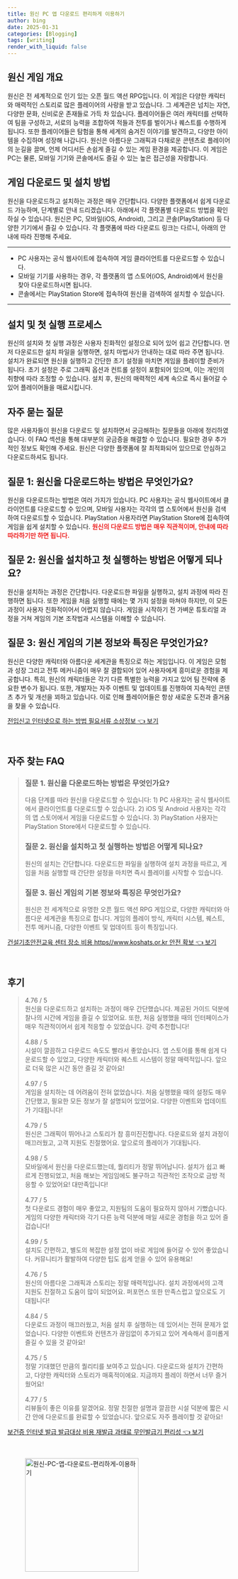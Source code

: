 ```yaml
---
title: 원신 PC 앱 다운로드 편리하게 이용하기
author: bing
date: 2025-01-31
categories: [Blogging]
tags: [writing]
render_with_liquid: false
---
```



<h2 id='원신_게임_개요'>원신 게임 개요</h2>

<p>원신은 전 세계적으로 인기 있는 오픈 월드 액션 RPG입니다. 이 게임은 다양한 캐릭터와 매력적인 스토리로 많은 플레이어의 사랑을 받고 있습니다. 그 세계관은 넘치는 자연, 다양한 문화, 신비로운 존재들로 가득 차 있습니다. 플레이어들은 여러 캐릭터를 선택하여 팀을 구성하고, 서로의 능력을 조합하여 적들과 전투를 벌이거나 퀘스트를 수행하게 됩니다. 또한 플레이어들은 탐험을 통해 세계의 숨겨진 이야기를 발견하고, 다양한 아이템을 수집하며 성장해 나갑니다. 원신은 아름다운 그래픽과 다채로운 콘텐츠로 플레이어의 눈길을 끌며, 언제 어디서든 손쉽게 즐길 수 있는 게임 환경을 제공합니다. 이 게임은 PC는 물론, 모바일 기기와 콘솔에서도 즐길 수 있는 높은 접근성을 자랑합니다.</p>

<h2 id='게임_다운로드_및_설치_방법'>게임 다운로드 및 설치 방법</h2>

<p>원신을 다운로드하고 설치하는 과정은 매우 간단합니다. 다양한 플랫폼에서 쉽게 다운로드 가능하며, 단계별로 안내 드리겠습니다. 아래에서 각 플랫폼별 다운로드 방법을 확인하실 수 있습니다. 원신은 PC, 모바일(iOS, Android), 그리고 콘솔(PlayStation) 등 다양한 기기에서 즐길 수 있습니다. 각 플랫폼에 따라 다운로드 링크는 다르니, 아래의 안내에 따라 진행해 주세요.</p>

<hr />

<ul>
    <li>PC 사용자는 공식 웹사이트에 접속하여 게임 클라이언트를 다운로드할 수 있습니다.</li>
    <li>모바일 기기를 사용하는 경우, 각 플랫폼의 앱 스토어(iOS, Android)에서 원신을 찾아 다운로드하시면 됩니다.</li>
    <li>콘솔에서는 PlayStation Store에 접속하여 원신을 검색하여 설치할 수 있습니다.</li>
</ul>

<hr />

<h2 id='설치_및_첫_실행_프로세스'>설치 및 첫 실행 프로세스</h2>

<p>원신의 설치와 첫 실행 과정은 사용자 친화적인 설정으로 되어 있어 쉽고 간단합니다. 먼저 다운로드한 설치 파일을 실행하면, 설치 마법사가 안내하는 대로 따라 주면 됩니다. 설치가 완료되면 원신을 실행하고 간단한 초기 설정을 마치면 게임을 플레이할 준비가 됩니다. 초기 설정은 주로 그래픽 옵션과 컨트롤 설정이 포함되어 있으며, 이는 개인의 취향에 따라 조정할 수 있습니다. 설치 후, 원신의 매력적인 세계 속으로 즉시 들어갈 수 있어 플레이어들을 매료시킵니다.</p>

<h2 id='자주_묻는_질문'>자주 묻는 질문</h2>

<p>많은 사용자들이 원신을 다운로드 및 설치하면서 궁금해하는 질문들을 아래에 정리하였습니다. 이 FAQ 섹션을 통해 대부분의 궁금증을 해결할 수 있습니다. 필요한 경우 추가적인 정보도 확인해 주세요. 원신은 다양한 플랫폼에 잘 최적화되어 있으므로 안심하고 다운로드하셔도 됩니다.</p>

<h2 id='질문_1_다운로드_방법'>질문 1: 원신을 다운로드하는 방법은 무엇인가요?</h2>

<p>원신을 다운로드하는 방법은 여러 가지가 있습니다. PC 사용자는 공식 웹사이트에서 클라이언트를 다운로드할 수 있으며, 모바일 사용자는 각각의 앱 스토어에서 원신을 검색하여 다운로드할 수 있습니다. PlayStation 사용자라면 PlayStation Store에 접속하여 게임을 쉽게 설치할 수 있습니다. <b><span style="color: #ee2323;">원신의 다운로드 방법은 매우 직관적이며, 안내에 따라 따라하기만 하면 됩니다.</span></b></p>

<h2 id='질문_2_설치_및_첫_실행'>질문 2: 원신을 설치하고 첫 실행하는 방법은 어떻게 되나요?</h2>

<p>원신을 설치하는 과정은 간단합니다. 다운로드한 파일을 실행하고, 설치 과정에 따라 진행하면 됩니다. 또한 게임을 처음 실행할 때에는 몇 가지 설정을 마쳐야 하지만, 이 모든 과정이 사용자 친화적이어서 어렵지 않습니다. 게임을 시작하기 전 가벼운 튜토리얼 과정을 거쳐 게임의 기본 조작법과 시스템을 이해할 수 있습니다.</p>

<h2 id='질문_3_게임_특징'>질문 3: 원신 게임의 기본 정보와 특징은 무엇인가요?</h2>

<p>원신은 다양한 캐릭터와 아름다운 세계관을 특징으로 하는 게임입니다. 이 게임은 모험과 성장 그리고 전투 메커니즘이 매우 잘 결합되어 있어 사용자에게 흥미로운 경험을 제공합니다. 특히, 원신의 캐릭터들은 각기 다른 특별한 능력을 가지고 있어 팀 전략에 중요한 변수가 됩니다. 또한, 개발자는 자주 이벤트 및 업데이트를 진행하여 지속적인 콘텐츠 추가 및 개선을 꾀하고 있습니다. 이로 인해 플레이어들은 항상 새로운 도전과 즐거움을 찾을 수 있습니다.</p>


<p><a class="click-button" title="전입신고 인터넷으로 하는 방법 필요서류 소상정보" href="https://yellowplanner.github.io/posts/%EC%A0%84%EC%9E%85%EC%8B%A0%EA%B3%A0-%EC%9D%B8%ED%84%B0%EB%84%B7%EC%9C%BC%EB%A1%9C-%ED%95%98%EB%8A%94-%EB%B0%A9%EB%B2%95-%ED%95%84%EC%9A%94%EC%84%9C%EB%A5%98-%EC%86%8C%EC%83%81%EC%A0%95%EB%B3%B4/" rel="dofollow">전입신고 인터넷으로 하는 방법 필요서류 소상정보 👈 보기</a></p><br>
<h2 id='자주_찾는_FAQ'>자주 찾는 FAQ</h2>
<div itemscope="" itemtype="https://schema.org/FAQPage"> 
<blockquote> 
<div itemscope="" itemprop="mainEntity" itemtype="https://schema.org/Question"> 
<h3 itemprop="name">질문 1. 원신을 다운로드하는 방법은 무엇인가요?</h3> 
<div itemscope="" itemprop="acceptedAnswer" itemtype="https://schema.org/Answer"> 
<span itemprop="text"> 
<p>다음 단계를 따라 원신을 다운로드할 수 있습니다: 1) PC 사용자는 공식 웹사이트에서 클라이언트를 다운로드할 수 있습니다. 2) iOS 및 Android 사용자는 각각의 앱 스토어에서 게임을 다운로드할 수 있습니다. 3) PlayStation 사용자는 PlayStation Store에서 다운로드할 수 있습니다.</p> 
</span> 
</div> 
</div> 

<div itemscope="" itemprop="mainEntity" itemtype="https://schema.org/Question"> 
<h3 itemprop="name">질문 2. 원신을 설치하고 첫 실행하는 방법은 어떻게 되나요?</h3> 
<div itemscope="" itemprop="acceptedAnswer" itemtype="https://schema.org/Answer"> 
<span itemprop="text"> 
<p>원신의 설치는 간단합니다. 다운로드한 파일을 실행하여 설치 과정을 따르고, 게임을 처음 실행할 때 간단한 설정을 마치면 즉시 플레이를 시작할 수 있습니다.</p> 
</span> 
</div> 
</div> 

<div itemscope="" itemprop="mainEntity" itemtype="https://schema.org/Question"> 
<h3 itemprop="name">질문 3. 원신 게임의 기본 정보와 특징은 무엇인가요?</h3> 
<div itemscope="" itemprop="acceptedAnswer" itemtype="https://schema.org/Answer"> 
<span itemprop="text"> 
<p>원신은 전 세계적으로 유명한 오픈 월드 액션 RPG 게임으로, 다양한 캐릭터와 아름다운 세계관을 특징으로 합니다. 게임의 플레이 방식, 캐릭터 시스템, 퀘스트, 전투 메커니즘, 다양한 이벤트 및 업데이트 등이 특징입니다.</p> 
</span> 
</div> 
</div> 
</blockquote> 
</div>
<p><a class="click-button" title="건설기초안전교육 센터 장소 비용 https//www.koshats.or.kr 안전 확보" href="https://yellowplanner.github.io/posts/%EA%B1%B4%EC%84%A4%EA%B8%B0%EC%B4%88%EC%95%88%EC%A0%84%EA%B5%90%EC%9C%A1-%EC%84%BC%ED%84%B0-%EC%9E%A5%EC%86%8C-%EB%B9%84%EC%9A%A9-httpswww.koshats.or.kr-%EC%95%88%EC%A0%84-%ED%99%95%EB%B3%B4/" rel="dofollow">건설기초안전교육 센터 장소 비용 https//www.koshats.or.kr 안전 확보 👈 보기</a></p><br>
<h2 id='후기'>후기</h2>
<div itemscope itemtype="https://schema.org/Product">
  <blockquote>
  <div itemprop="review" itemscope itemtype="https://schema.org/Review">
      <div itemprop="reviewRating" itemscope itemtype="https://schema.org/Rating"> <span itemprop="ratingValue">4.76</span> / <span itemprop="bestRating">5</span> </div>
      <span itemprop="reviewBody">원신을 다운로드하고 설치하는 과정이 매우 간단했습니다. 제공된 가이드 덕분에 찰나의 시간에 게임을 즐길 수 있었어요. 또한, 처음 실행했을 때의 인터페이스가 매우 직관적이어서 쉽게 적응할 수 있었습니다. 강력 추천합니다!</span>
  </div>
  <br>
  <div itemprop="review" itemscope itemtype="https://schema.org/Review">
      <div itemprop="reviewRating" itemscope itemtype="https://schema.org/Rating"> <span itemprop="ratingValue">4.88</span> / <span itemprop="bestRating">5</span> </div>
      <span itemprop="reviewBody">시설이 깔끔하고 다운로드 속도도 빨라서 좋았습니다. 앱 스토어를 통해 쉽게 다운로드할 수 있었고, 다양한 캐릭터와 퀘스트 시스템이 정말 매력적입니다. 앞으로 더욱 많은 시간 동안 즐길 것 같아요!</span>
  </div>
  <br>
  <div itemprop="review" itemscope itemtype="https://schema.org/Review">
      <div itemprop="reviewRating" itemscope itemtype="https://schema.org/Rating"> <span itemprop="ratingValue">4.97</span> / <span itemprop="bestRating">5</span> </div>
      <span itemprop="reviewBody">게임을 설치하는 데 어려움이 전혀 없었습니다. 처음 실행했을 때의 설정도 매우 간단했고, 필요한 모든 정보가 잘 설명되어 있었어요. 다양한 이벤트와 업데이트가 기대됩니다!</span>
  </div>
  <br>
  <div itemprop="review" itemscope itemtype="https://schema.org/Review">
      <div itemprop="reviewRating" itemscope itemtype="https://schema.org/Rating"> <span itemprop="ratingValue">4.79</span> / <span itemprop="bestRating">5</span> </div>
      <span itemprop="reviewBody">원신은 그래픽이 뛰어나고 스토리가 참 흥미진진합니다. 다운로드와 설치 과정이 매끄러웠고, 고객 지원도 친절했어요. 앞으로의 플레이가 기대됩니다.</span>
  </div>
  <br>
  <div itemprop="review" itemscope itemtype="https://schema.org/Review">
      <div itemprop="reviewRating" itemscope itemtype="https://schema.org/Rating"> <span itemprop="ratingValue">4.98</span> / <span itemprop="bestRating">5</span> </div>
      <span itemprop="reviewBody">모바일에서 원신을 다운로드했는데, 퀄리티가 정말 뛰어납니다. 설치가 쉽고 빠르게 진행되었고, 처음 해보는 게임임에도 불구하고 직관적인 조작으로 금방 적응할 수 있었어요! 대만족입니다!</span>
  </div>
  <br>
  <div itemprop="review" itemscope itemtype="https://schema.org/Review">
      <div itemprop="reviewRating" itemscope itemtype="schema.org/Rating"> <span itemprop="ratingValue">4.77</span> / <span itemprop="bestRating">5</span> </div>
      <span itemprop="reviewBody">첫 다운로드 경험이 매우 좋았고, 지원팀의 도움이 필요하지 않아서 기뻤습니다. 게임의 다양한 캐릭터와 각기 다른 능력 덕분에 매일 새로운 경험을 하고 있어 즐겁습니다!</span>
  </div>
  <br>
  <div itemprop="review" itemscope itemtype="https://schema.org/Review">
      <div itemprop="reviewRating" itemscope itemtype="https://schema.org/Rating"> <span itemprop="ratingValue">4.99</span> / <span itemprop="bestRating">5</span> </div>
      <span itemprop="reviewBody">설치도 간편하고, 별도의 복잡한 설정 없이 바로 게임에 들어갈 수 있어 좋았습니다. 커뮤니티가 활발하여 다양한 팁도 쉽게 얻을 수 있어 유용해요!</span>
  </div>
  <br>
  <div itemprop="review" itemscope itemtype="https://schema.org/Review">
      <div itemprop="reviewRating" itemscope itemtype="schema.org/Rating"> <span itemprop="ratingValue">4.76</span> / <span itemprop="bestRating">5</span> </div>
      <span itemprop="reviewBody">원신의 아름다운 그래픽과 스토리는 정말 매력적입니다. 설치 과정에서의 고객 지원도 친절하고 도움이 많이 되었어요. 퍼포먼스 또한 만족스럽고 앞으로도 기대됩니다!</span>
  </div>
  <br>
  <div itemprop="review" itemscope itemtype="schema.org/Review">
      <div itemprop="reviewRating" itemscope itemtype="schema.org/Rating"> <span itemprop="ratingValue">4.84</span> / <span itemprop="bestRating">5</span> </div>
      <span itemprop="reviewBody">다운로드 과정이 매끄러웠고, 처음 설치 후 실행하는 데 있어서는 전혀 문제가 없었습니다. 다양한 이벤트와 컨텐츠가 끊임없이 추가되고 있어 계속해서 흥미롭게 즐길 수 있을 것 같아요!</span>
  </div>
  <br>
  <div itemprop="review" itemscope itemtype="schema.org/Review">
      <div itemprop="reviewRating" itemscope itemtype="schema.org/Rating"> <span itemprop="ratingValue">4.75</span> / <span itemprop="bestRating">5</span> </div>
      <span itemprop="reviewBody">정말 기대했던 만큼의 퀄리티를 보여주고 있습니다. 다운로드와 설치가 간편하고, 다양한 캐릭터와 스토리가 매혹적이에요. 지금까지 플레이 하면서 너무 즐거웠어요!</span>
  </div>
  <br>
  <div itemprop="review" itemscope itemtype="schema.org/Review">
      <div itemprop="reviewRating" itemscope itemtype="schema.org/Rating"> <span itemprop="ratingValue">4.77</span> / <span itemprop="bestRating">5</span> </div>
      <span itemprop="reviewBody">리뷰들이 좋은 이유를 알겠어요. 정말 친절한 설명과 깔끔한 시설 덕분에 짧은 시간 안에 다운로드를 완료할 수 있었습니다. 앞으로도 자주 플레이할 것 같아요!</span>
  </div>
  </blockquote>
</div>
<p><a class="click-button" title="보건증 인터넷 발급 발급대상 비용 재발급 과태료 무인발급기 편리성" href="https://yellowplanner.github.io/posts/%EB%B3%B4%EA%B1%B4%EC%A6%9D-%EC%9D%B8%ED%84%B0%EB%84%B7-%EB%B0%9C%EA%B8%89-%EB%B0%9C%EA%B8%89%EB%8C%80%EC%83%81-%EB%B9%84%EC%9A%A9-%EC%9E%AC%EB%B0%9C%EA%B8%89-%EA%B3%BC%ED%83%9C%EB%A3%8C-%EB%AC%B4%EC%9D%B8%EB%B0%9C%EA%B8%89%EA%B8%B0-%ED%8E%B8%EB%A6%AC%EC%84%B1/" rel="dofollow">보건증 인터넷 발급 발급대상 비용 재발급 과태료 무인발급기 편리성 👈 보기</a></p><br>
<figure class="image"><img src="https://yellowplanner.github.io/assets/img/thumbnail/원신-PC-앱-다운로드-편리하게-이용하기.webp" alt="원신-PC-앱-다운로드-편리하게-이용하기" width="256" height="256"></figure>